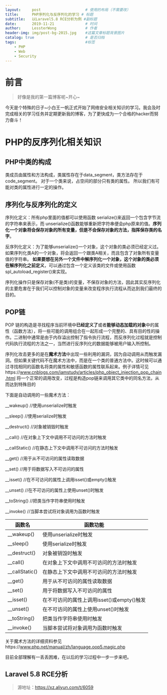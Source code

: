 ```yaml
---
layout:     post                    # 使用的布局（不需要改）
title:      PHP序列化与反序列化的学习 # 标题 
subtitle:   以Laravel5.8 RCE分析为例 #副标题
date:       2019-11-21              # 时间
author:     LessterWong             # 作者
header-img: img/post-bg-2015.jpg    #这篇文章标题背景图片
catalog: true                       # 是否归档
tags:                               #标签
    - PHP
    - Web
    - Security
---
```


# 前言
>好像是我的第一篇博客呢~开心~

今天是个特殊的日子~小白王一帆正式开始了网络安全相关知识的学习。我会及时完成相关的学习任务并定期更新我的博客，为了更快成为一个合格的hacker而努力奋斗！

# PHP的反序列化相关知识

## PHP中类的构成
类成员由属性和方法构成，类属性存在于data_segment，类方法存在于code_segment。
对于一个类来说，占空间的部分只有类的属性。
所以我们有可能对类的属性进行一定的操作。

## 序列化与反序列化的定义
序列化定义：所有php里面的值都可以使用函数 serialize()来返回一个包含字节流的字符串来表示，而 unserialize()函数能够重新把字符串便会php原来的值。**序列化一个对象将会保存对象的所有变量，但是不会保存对象的方法，指挥保存类的名字**。

反序列化定义：为了能够unserialize()一个对象，这个对象的类必须已经定义过。如果序列化类A的一个对象，将会返回一个跟类A相关，而且包含了对象所有变量值的字符串。 **如果要想在另外一个文件中解序列化一个对象，这个对象的类必须在解序列化之前定义**，可以通过包含一个定义该类的文件或使用函数spl_autoload_register()来实现。

序列化操作只是保存对象(不是类)的变量，不保存对象的方法，因此其实反序列化的主要危害在于我们可以控制对象的变量来改变程序执行流程从而达到我们最终的目的。

## POP链
POP 链的构造是寻找程序当前环境中**已经定义了**或者**能够动态加载的对象**中的属性（函数方法），将一些可能的调用组合在一起形成一个完整的、具有目的性的操作。二进制中通常是由于内存溢出控制了指令执行流程，而反序列化过程就是控制代码执行流程的方法之一，当然进行反序列化的数据能够被用户输入所控制。

序列化攻击更多的是在**魔术方法**中出现一些利用的漏洞，因为自动调用从而触发漏洞。但如果关键代码不在魔术方法中，而是在一个类的普通方法中。这时候可以通过寻找相同的函数名将类的属性和敏感函数的属性联系起来。例子详情可见https://www.cnblogs.com/iamstudy/articles/php_object_injection_pop_chain.html 将一个正常的调用改变，过程是构造pop链来调用其它类中的同名方法，从而达到特殊目的

下面是自动调用的一些魔术方法：

__wakeup() //使用unserialize时触发

__sleep() //使用serialize时触发

__destruct() //对象被销毁时触发

__call() //在对象上下文中调用不可访问的方法时触发

__callStatic() //在静态上下文中调用不可访问的方法时触发

__get() //用于从不可访问的属性读取数据

__set() //用于将数据写入不可访问的属性

__isset() //在不可访问的属性上调用isset()或empty()触发

__unset() //在不可访问的属性上使用unset()时触发

__toString() //把类当作字符串使用时触发

__invoke() //当脚本尝试将对象调用为函数时触发

| 函数名 | 函数功能 |
| ------ | ------ |
| __wakeup() | 使用unserialize时触发 |
| __sleep() | 使用serialize时触发 |
| __destruct() | 对象被销毁时触发 |
| __call() | 在对象上下文中调用不可访问的方法时触发 |
| __callStatic() | 在静态上下文中调用不可访问的方法时触发 |
| __get() | 用于从不可访问的属性读取数据 |
| __set() | 用于将数据写入不可访问的属性 |
| __isset() | 在不可访问的属性上调用isset()或empty()触发 |
| __unset() | 在不可访问的属性上使用unset()时触发 |
| __toString() | 把类当作字符串使用时触发 |
| __invoke() | 当脚本尝试将对象调用为函数时触发 |

关于魔术方法的详细资料参见https://www.php.net/manual/zh/language.oop5.magic.php 

目前全部理解有一丢丢困难，在以后的学习过程中一步一步来吧。

## Laravel 5.8 RCE分析
>源地址：https://xz.aliyun.com/t/6059
